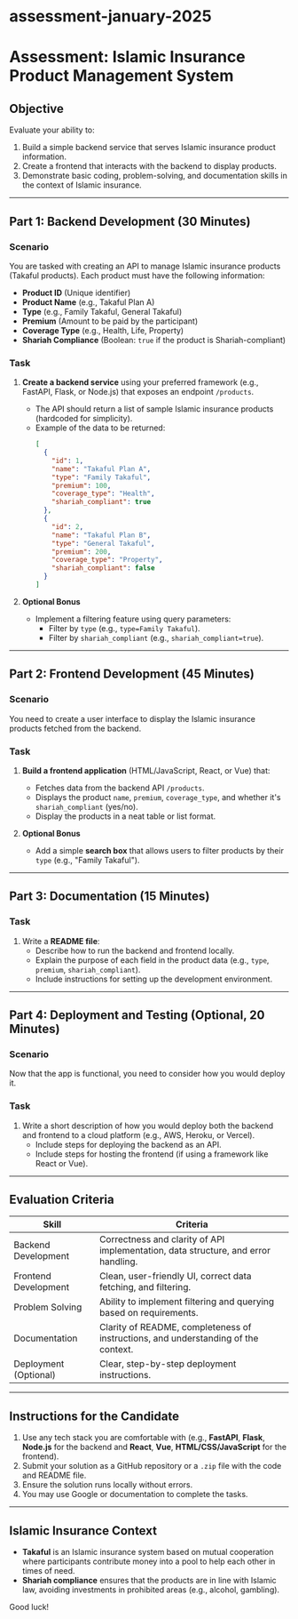 # assessment-january-2025

# Assessment: Islamic Insurance Product Management System

## Objective
Evaluate your ability to:
1. Build a simple backend service that serves Islamic insurance product information.
2. Create a frontend that interacts with the backend to display products.
3. Demonstrate basic coding, problem-solving, and documentation skills in the context of Islamic insurance.

---

## Part 1: Backend Development (30 Minutes)

### Scenario
You are tasked with creating an API to manage Islamic insurance products (Takaful products). Each product must have the following information:
- **Product ID** (Unique identifier)
- **Product Name** (e.g., Takaful Plan A)
- **Type** (e.g., Family Takaful, General Takaful)
- **Premium** (Amount to be paid by the participant)
- **Coverage Type** (e.g., Health, Life, Property)
- **Shariah Compliance** (Boolean: `true` if the product is Shariah-compliant)

### Task
1. **Create a backend service** using your preferred framework (e.g., FastAPI, Flask, or Node.js) that exposes an endpoint `/products`.
   - The API should return a list of sample Islamic insurance products (hardcoded for simplicity).
   - Example of the data to be returned:
     ```json
     [
       {
         "id": 1,
         "name": "Takaful Plan A",
         "type": "Family Takaful",
         "premium": 100,
         "coverage_type": "Health",
         "shariah_compliant": true
       },
       {
         "id": 2,
         "name": "Takaful Plan B",
         "type": "General Takaful",
         "premium": 200,
         "coverage_type": "Property",
         "shariah_compliant": false
       }
     ]
     ```

2. **Optional Bonus**
   - Implement a filtering feature using query parameters:
     - Filter by `type` (e.g., `type=Family Takaful`).
     - Filter by `shariah_compliant` (e.g., `shariah_compliant=true`).

---

## Part 2: Frontend Development (45 Minutes)

### Scenario
You need to create a user interface to display the Islamic insurance products fetched from the backend.

### Task
1. **Build a frontend application** (HTML/JavaScript, React, or Vue) that:
   - Fetches data from the backend API `/products`.
   - Displays the product `name`, `premium`, `coverage_type`, and whether it's `shariah_compliant` (yes/no).
   - Display the products in a neat table or list format.

2. **Optional Bonus**
   - Add a simple **search box** that allows users to filter products by their `type` (e.g., "Family Takaful").

---

## Part 3: Documentation (15 Minutes)

### Task
1. Write a **README file**:
   - Describe how to run the backend and frontend locally.
   - Explain the purpose of each field in the product data (e.g., `type`, `premium`, `shariah_compliant`).
   - Include instructions for setting up the development environment.

---

## Part 4: Deployment and Testing (Optional, 20 Minutes)

### Scenario
Now that the app is functional, you need to consider how you would deploy it.

### Task
1. Write a short description of how you would deploy both the backend and frontend to a cloud platform (e.g., AWS, Heroku, or Vercel).
   - Include steps for deploying the backend as an API.
   - Include steps for hosting the frontend (if using a framework like React or Vue).

---

## Evaluation Criteria

| **Skill**              | **Criteria**                                                                 |
|------------------------|-----------------------------------------------------------------------------|
| Backend Development     | Correctness and clarity of API implementation, data structure, and error handling. |
| Frontend Development    | Clean, user-friendly UI, correct data fetching, and filtering.             |
| Problem Solving         | Ability to implement filtering and querying based on requirements.        |
| Documentation           | Clarity of README, completeness of instructions, and understanding of the context. |
| Deployment (Optional)   | Clear, step-by-step deployment instructions.                              |

---

## Instructions for the Candidate
1. Use any tech stack you are comfortable with (e.g., **FastAPI**, **Flask**, **Node.js** for the backend and **React**, **Vue**, **HTML/CSS/JavaScript** for the frontend).
2. Submit your solution as a GitHub repository or a `.zip` file with the code and README file.
3. Ensure the solution runs locally without errors. 
4. You may use Google or documentation to complete the tasks.

---

## Islamic Insurance Context
- **Takaful** is an Islamic insurance system based on mutual cooperation where participants contribute money into a pool to help each other in times of need. 
- **Shariah compliance** ensures that the products are in line with Islamic law, avoiding investments in prohibited areas (e.g., alcohol, gambling).

Good luck!
